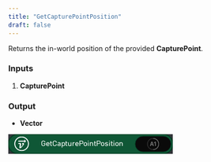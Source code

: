 ```yaml
---
title: "GetCapturePointPosition"
draft: false
---
```

Returns the in-world position of the provided **CapturePoint**.
### Inputs
1. **CapturePoint**
### Output
-   **Vector**

![GetCapturePointPosition](https://raw.githubusercontent.com/battlefield-portal-community/Image-CDN/main/portal_blocks/GetCapturePointPosition.png)